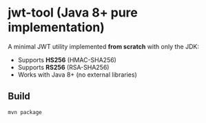 # jwt-tool (Java 8+ pure implementation)


A minimal JWT utility implemented **from scratch** with only the JDK:
- Supports **HS256** (HMAC-SHA256)
- Supports **RS256** (RSA-SHA256)
- Works with Java 8+ (no external libraries)


## Build
```bash
mvn package
```
